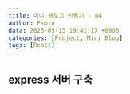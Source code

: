 ```yaml
---
title: 미니 블로그 만들기 - 04
author: Psmin
data: 2023-05-13 19:41:17 +0900
categories: [Project, Mini Blog]
tags: [React]
---
```


## express 서버 구축
